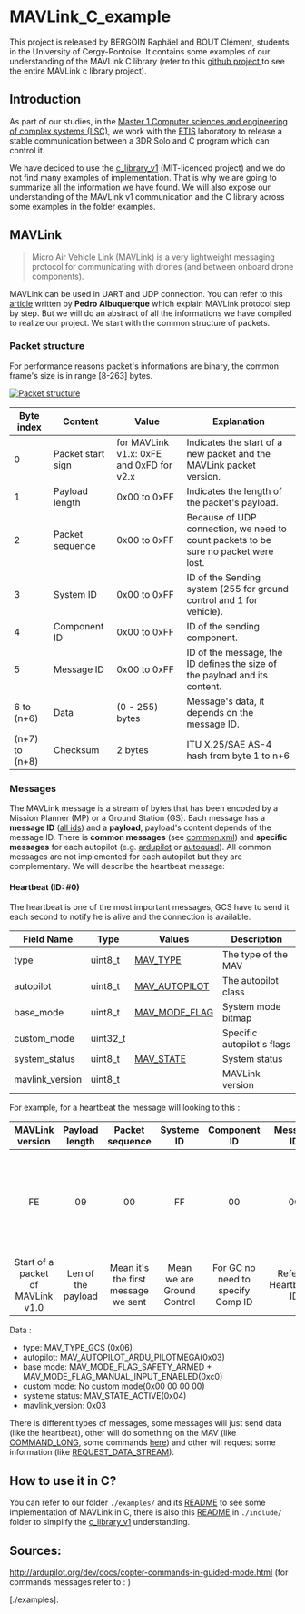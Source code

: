 # MAVLink_C_example #

This project is released by BERGOIN Raphäel and BOUT Clément, students in the University of Cergy-Pontoise. It contains some examples of our understanding of the MAVLink C library (refer to this [github project ](https://github.com/mavlink/c_library_v1) to see the entire MAVLink c library project).

## Introduction ##

As part of our studies, in the [Master 1 Computer sciences and engineering of complex systems (IISC)](https://depinfo.u-cergy.fr/master/m1-iisc-master-1), we work with the [ETIS](https://www-etis.ensea.fr/) laboratory to release a stable communication between a 3DR Solo and C program which can control it.

We have decided to use the [c_library_v1](https://github.com/mavlink/c_library_v1) (MIT-licenced project) and we do not find many examples of implementation. That is why we are going to summarize all the information we have found. We will also expose our understanding of the MAVLink v1 communication and the C library across some examples in the folder examples.

## MAVLink

> Micro Air Vehicle Link (MAVLink) is a very lightweight messaging protocol for communicating with drones (and between onboard drone components). 

MAVLink can be used in UART and UDP connection. You can refer to this [article](https://discuss.ardupilot.org/t/mavlink-step-by-step/9629) written by **Pedro Albuquerque** which explain MAVLink protocol step by step. But we will do an abstract of all the informations we have compiled to realize our project. We start with the common structure of packets.

### Packet structure

For performance reasons packet's informations are binary, the common frame's size is in range [8-263] bytes.

[![Packet structure](https://discuss.ardupilot.org/uploads/default/original/2X/c/c836b6311cc167360e4d24f0e492c06fa8885442.png)](https://discuss.ardupilot.org/t/mavlink-step-by-step/9629)

| Byte index     | Content           | Value                                    | Explanation                                                  |
| -------------- | ----------------- | ---------------------------------------- | ------------------------------------------------------------ |
| 0              | Packet start sign | for MAVLink v1.x: 0xFE and 0xFD for v2.x | Indicates the start of a new packet and the MAVLink packet version. |
| 1              | Payload length    | 0x00 to 0xFF                             | Indicates the length of the packet's payload.                |
| 2              | Packet sequence   | 0x00 to 0xFF                             | Because of UDP connection, we need to count packets to be sure no packet were lost. |
| 3              | System ID         | 0x00 to 0xFF                             | ID of the Sending system (255 for ground control and 1 for vehicle). |
| 4              | Component ID      | 0x00 to 0xFF                             | ID of the sending component.                                 |
| 5              | Message ID        | 0x00 to 0xFF                             | ID of the message, the ID defines the size of the payload and its content. |
| 6 to (n+6)     | Data              | (0 - 255) bytes                          | Message's data, it depends on the message ID.                |
| (n+7) to (n+8) | Checksum          | 2 bytes                                  | ITU X.25/SAE AS-4 hash from byte 1 to n+6                    |

### Messages

The MAVLink message is a stream of bytes that has been encoded by a Mission Planner (MP) or a Ground Station (GS). Each message has a **message ID** ([all ids](https://groups.google.com/forum/#!topic/mavlink/1zgHUM67E-A)) and a **payload**, payload's content depends of the message ID. There is **common messages** (see [common.xml](https://mavlink.io/en/messages/common.html)) and **specific messages** for each autopilot (e.g. [ardupilot](https://mavlink.io/en/messages/ardupilotmega.html) or [autoquad](https://mavlink.io/en/messages/autoquad.html)). All common messages are not implemented for each autopilot but they are complementary. We will describe the heartbeat message:

#### Heartbeat (ID: #0)

The heartbeat is one of the most important messages, GCS have to send it each second to notify he is alive and the connection is available.  

| Field Name      | Type     | Values                                                       | Description                |
| --------------- | -------- | ------------------------------------------------------------ | -------------------------- |
| type            | uint8_t  | [MAV_TYPE](https://mavlink.io/en/messages/common.html#MAV_TYPE) | The type of the MAV        |
| autopilot       | uint8_t  | [MAV_AUTOPILOT](https://mavlink.io/en/messages/common.html#MAV_AUTOPILOT) | The autopilot class        |
| base_mode       | uint8_t  | [MAV_MODE_FLAG](https://mavlink.io/en/messages/common.html#MAV_MODE_FLAG) | System mode bitmap         |
| custom_mode     | uint32_t |                                                              | Specific autopilot's flags |
| system_status   | uint8_t  | [MAV_STATE](https://mavlink.io/en/messages/common.html#MAV_STATE) | System status              |
| mavlink_version | uint8_t  |                                                              | MAVLink version            |

For example, for a heartbeat the message will looking to this :

|          MAVLink version          |   Payload length   |           Packet sequence           |         Systeme ID         |           Component ID            |       Message ID        |            Data            | Checksum |
| :-------------------------------: | :----------------: | :---------------------------------: | :------------------------: | :-------------------------------: | :---------------------: | :------------------------: | -------- |
|                FE                 |         09         |                 00                  |             FF             |                00                 |           00            | 00 00 00 00 06 03 C0 04 03 | F5 C0    |
| Start of a packet of MAVLink v1.0 | Len of the payload | Mean it's the first message we sent | Mean we are Ground Control | For GC no need to specify Comp ID | Refer to Heartbeat's ID |                            |          |

Data :

* type: MAV_TYPE_GCS (0x06)
* autopilot: MAV_AUTOPILOT_ARDU_PILOTMEGA(0x03)
* base mode: MAV_MODE_FLAG_SAFETY_ARMED + MAV_MODE_FLAG_MANUAL_INPUT_ENABLED(0xc0)
* custom mode: No custom mode(0x00 00 00 00)
* systeme status: MAV_STATE_ACTIVE(0x04)
* mavlink_version: 0x03

There is different types of messages, some messages will just send data (like the heartbeat), other will do something on the MAV (like [COMMAND_LONG](https://mavlink.io/en/messages/common.html#COMMAND_LONG), some commands [here](https://mavlink.io/en/messages/common.html#MAV_CMD)) and other will request some information (like [REQUEST_DATA_STREAM](https://mavlink.io/en/messages/common.html#REQUEST_DATA_STREAM)).

## How to use it in C?

You can refer to our folder `./examples/` and its [README](examples/README.md) to see some implementation of MAVLink in C, there is also this [README](./include/README.md) in `./include/` folder to simplify the [c_library_v1](https://github.com/mavlink/c_library_v1) understanding.

## Sources:



http://ardupilot.org/dev/docs/copter-commands-in-guided-mode.html (for commands messages refer to : )

[./examples]: 